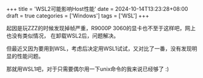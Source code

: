 +++
title = 'WSL2可能影响Host性能'
date = 2024-10-14T13:23:28+08:00
draft = true
categories = ['Windows']
tags = ['WSL']
+++

起因是玩ZZZ的时候发现掉帧严重，R9000P 3060的显卡也不至于这样吧，网上也没有类似情况，
在卸载WSL2后，问题解决。

但最近又因为要用到WSL，考虑后决定用WSL1试试，又对比了一番，没有发现明显的性能问题。

那就用WSL1吧，对于只需要偶尔用一下unix命令的我来说已经够了 :)
